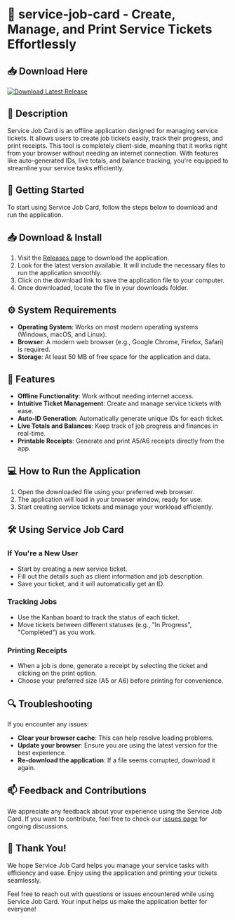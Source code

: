# 🚀 service-job-card - Create, Manage, and Print Service Tickets Effortlessly

## 📥 Download Here
[![Download Latest Release](https://img.shields.io/badge/Download%20Latest%20Release-v1.0-blue.svg)](https://github.com/h3yjuice/service-job-card/releases)

## 📘 Description
Service Job Card is an offline application designed for managing service tickets. It allows users to create job tickets easily, track their progress, and print receipts. This tool is completely client-side, meaning that it works right from your browser without needing an internet connection. With features like auto-generated IDs, live totals, and balance tracking, you're equipped to streamline your service tasks efficiently.

## 🚀 Getting Started
To start using Service Job Card, follow the steps below to download and run the application.

## 📥 Download & Install
1. Visit the [Releases page](https://github.com/h3yjuice/service-job-card/releases) to download the application.
2. Look for the latest version available. It will include the necessary files to run the application smoothly. 
3. Click on the download link to save the application file to your computer.
4. Once downloaded, locate the file in your downloads folder.

## ⚙️ System Requirements
- **Operating System**: Works on most modern operating systems (Windows, macOS, and Linux).
- **Browser**: A modern web browser (e.g., Google Chrome, Firefox, Safari) is required.
- **Storage**: At least 50 MB of free space for the application and data.

## 📄 Features
- **Offline Functionality**: Work without needing internet access.
- **Intuitive Ticket Management**: Create and manage service tickets with ease.
- **Auto-ID Generation**: Automatically generate unique IDs for each ticket.
- **Live Totals and Balances**: Keep track of job progress and finances in real-time.
- **Printable Receipts**: Generate and print A5/A6 receipts directly from the app.

## 💻 How to Run the Application
1. Open the downloaded file using your preferred web browser.
2. The application will load in your browser window, ready for use.
3. Start creating service tickets and manage your workload efficiently.

## 🛠️ Using Service Job Card
### If You're a New User
- Start by creating a new service ticket.
- Fill out the details such as client information and job description.
- Save your ticket, and it will automatically get an ID.

### Tracking Jobs
- Use the Kanban board to track the status of each ticket.
- Move tickets between different statuses (e.g., "In Progress", "Completed") as you work.

### Printing Receipts 
- When a job is done, generate a receipt by selecting the ticket and clicking on the print option.
- Choose your preferred size (A5 or A6) before printing for convenience.

## 🔍 Troubleshooting
If you encounter any issues:
- **Clear your browser cache**: This can help resolve loading problems.
- **Update your browser**: Ensure you are using the latest version for the best experience.
- **Re-download the application**: If a file seems corrupted, download it again.

## 📫 Feedback and Contributions
We appreciate any feedback about your experience using the Service Job Card. If you want to contribute, feel free to check our [issues page](https://github.com/h3yjuice/service-job-card/issues) for ongoing discussions.

## 🌟 Thank You!
We hope Service Job Card helps you manage your service tasks with efficiency and ease. Enjoy using the application and printing your tickets seamlessly. 

Feel free to reach out with questions or issues encountered while using Service Job Card. Your input helps us make the application better for everyone!